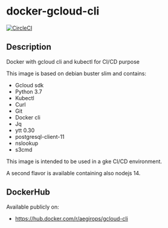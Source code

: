 # docker-gcloud-cli

[![CircleCI](https://circleci.com/gh/aegirops/docker-gcloud-cli.svg?style=svg)](https://circleci.com/gh/aegirops/docker-gcloud-cli)

## Description

Docker with gcloud cli and kubectl for CI/CD purpose

This image is based on debian buster slim and contains:

- Gcloud sdk
- Python 3.7
- Kubectl
- Curl
- Git
- Docker cli
- Jq
- ytt 0.30
- postgresql-client-11
- nslookup
- s3cmd

This image is intended to be used in a gke CI/CD environment.

A second flavor is available containing also nodejs 14.
## DockerHub

Available publicly on:

- https://hub.docker.com/r/aegirops/gcloud-cli

